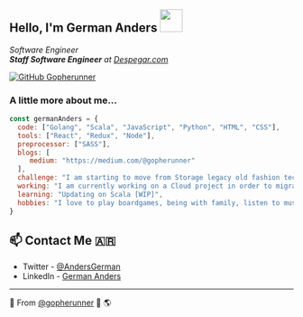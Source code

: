 <h2> Hello, I'm German Anders <img src="https://storage.googleapis.com/gopherizeme.appspot.com/gophers/c05e4943ea8a8251f61091ba2fcdc77737496051.png" width="40"></h2> 

<p>
  <em>Software Engineer</br>
  <b>Staff Software Engineer</b> at <a href="https://www.despegar.com/">Despegar.com</a>
  </em>
</p>

[![GitHub Gopherunner](https://img.shields.io/github/followers/gopherunner?label=follow&style=social)](https://github.com/gopherunner)

### A little more about me...

```javascript
const germanAnders = {
  code: ["Golang", "Scala", "JavaScript", "Python", "HTML", "CSS"],
  tools: ["React", "Redux", "Node"],
  preprocessor: ["SASS"],
  blogs: [  
     medium: "https://medium.com/@gopherunner"
  ],
  challenge: "I am starting to move from Storage legacy old fashion tech to a Software development life",
  working: "I am currently working on a Cloud project in order to migrate it from on-premise datacenter to AWS infrastructure",
  learning: "Updating on Scala [WIP]",
  hobbies: "I love to play boardgames, being with family, listen to music and watch movies"
}
```

## 📫 Contact Me 🇦🇷
- Twitter - [@AndersGerman](https://twitter.com/andersgerman)
- LinkedIn - [German Anders](https://www.linkedin.com/in/germananders/)

---

🌱 From [@gopherunner](https://github.com/gopherunner) 👻 🌎

